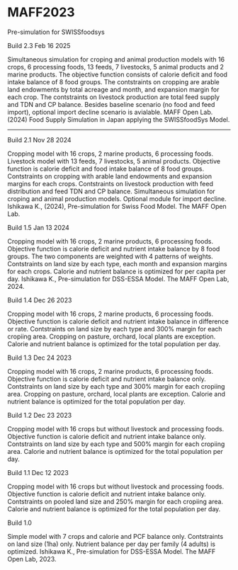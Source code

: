 # MAFF2023
Pre-simulation for SWISSfoodsys

Build 2.3 Feb 16 2025

Simultaneous simulation for croping and animal production models with 16 crops, 6 processing foods,
13 feeds, 7 livestocks, 5 animal products and 2 marine products.
The objective function consists of calorie deficit and food intake balance of 8 food groups.
The contstraints on cropping are arable land endowments by total acreage and month, and expansion margin for each crop.
The contstraints on livestock production are total feed supply and TDN and CP balance.
Besides baseline scenario (no food and feed import), optional import decline scenario is avialable.
MAFF Open Lab.(2024) Food Supply Simulation in Japan applying the SWISSfoodSys Model. 

--------------------------------------------------------------------------------------

Build 2.1 Nov 28 2024

Cropping model with 16 crops, 2 marine products, 6 processing foods.
Livestock model with 13 feeds, 7 livestocks, 5 animal products.
Objective function is calorie deficit and food intake balance of 8 food groups.
Contstraints on cropping with arable land endowments and expansion margins for each crops.
Contstraints on livestock production with feed distribution and feed TDN and CP balance.
Simultaneous simulation for croping and animal production models.
Optional module for import decline.  
Ishikawa K., (2024), Pre-simulation for Swiss Food Model. The MAFF Open Lab.

Build 1.5 Jan 13 2024

Cropping model with 16 crops, 2 marine products, 6 processing foods.
Objective function is calorie deficit and nutrient intake balance by 8 food groups.
The two components are weighted with 4 patterns of weights.
Contstraints on land size by each type, each month and expansion margins for each crops.
Calorie and nutrient balance is optimized for per capita per day.
Ishikawa K., Pre-simulation for DSS-ESSA Model. The MAFF Open Lab, 2024.

Build 1.4 Dec 26 2023

Cropping model with 16 crops, 2 marine products, 6 processing foods.
Objective function is calorie deficit and nutrient intake balance in difference or rate.
Contstraints on land size by each type and 300% margin for each cropiing area.
Cropping on pasture, orchard, local plants are exception.
Calorie and nutrient balance is optimized for the total population per day.

Build 1.3 Dec 24 2023

Cropping model with 16 crops, 2 marine products, 6 processing foods.
Objective function is calorie deficit and nutrient intake balance only.
Contstraints on land size by each type and 300% margin for each cropiing area.
Cropping on pasture, orchard, local plants are exception.
Calorie and nutrient balance is optimized for the total population per day.

Build 1.2 Dec 23 2023

Cropping model with 16 crops but without livestock and processing foods.
Objective function is calorie deficit and nutrient intake balance only.
Contstraints on land size by each type and 500% margin for each cropiing area.
Calorie and nutrient balance is optimized for the total population per day.

Build 1.1 Dec 12 2023

Cropping model with 16 crops but without livestock and processing foods.
Objective function is calorie deficit and nutrient intake balance only.
Contstraints on pooled land size and 250% margin for each cropiing area.
Calorie and nutrient balance is optimized for the total population per day.

Build 1.0

Simple model with 7 crops and calorie and PCF balance only.
Contstraints on land size (1ha) only.
Nutrient balance per day per family (4 adults) is optimized.
Ishikawa K., Pre-simulation for DSS-ESSA Model. The MAFF Open Lab, 2023.
